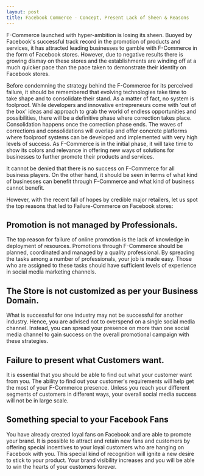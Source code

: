 ```yaml
---
layout: post
title: Facebook Commerce - Concept, Present Lack of Sheen & Reasons
---
```


F-Commerce launched with hyper-ambition is losing its sheen. Buoyed by Facebook's successful track record in the promotion of products and services, it has attracted leading businesses to gamble with F-Commerce in the form of Facebook stores. However, due to negative results there is growing dismay on these stores and the establishments are winding off at a much quicker pace than the pace taken to demonstrate their identity on Facebook stores.

Before condemning the strategy behind the F-Commerce for its perceived failure, it should be remembered that evolving technologies take time to take shape and to consolidate their stand. As a matter of fact, no system is foolproof. While developers and innovative entrepreneurs come with 'out of the box' ideas and approach to grab the world of endless opportunities and possibilities, there will be a definitive phase where correction takes place. Consolidation happens once the correction phase ends. The waves of corrections and consolidations will overlap and offer concrete platforms where foolproof systems can be developed and implemented with very high levels of success. As F-Commerce is in the initial phase, it will take time to show its colors and relevance in offering new ways of solutions for businesses to further promote their products and services.

It cannot be denied that there is no success on F-Commerce for all business players. On the other hand, it should be seen in terms of what kind of businesses can benefit through F-Commerce and what kind of business cannot benefit. 

However, with the recent fall of hopes by credible major retailers, let us spot the top reasons that led to Failure-Commerce on Facebook stores:

## Promotion is not managed by Professionals.

The top reason for failure of online promotion is the lack of knowledge in deployment of resources. Promotions through F-Commerce should be planned, coordinated and managed by a quality professional. By spreading the tasks among a number of professionals, your job is made easy. Those who are assigned to these tasks should have sufficient levels of experience in social media marketing channels. 

## The Store is not customized as per your Business Domain.

What is successful for one industry may not be successful for another industry. Hence, you are advised not to overspend on a single social media channel. Instead, you can spread your presence on more than one social media channel to gain success on the overall promotional campaign with these strategies. 

## Failure to present what Customers want.

It is essential that you should be able to find out what your customer want from you. The ability to find out your customer's requirements will help get the most of your F-Commerce presence. Unless you reach your different segments of customers in different ways, your overall social media success will not be in large scale. 

## Something special to your Facebook Fans

You have already created loyal fans on Facebook and are able to promote your brand. It is possible to attract and retain new fans and customers by offering special incentives to your loyal customers who are hanging on Facebook with you. This special kind of recognition will ignite a new desire to stick to your product. Your brand visibility increases and you will be able to win the hearts of your customers forever.
